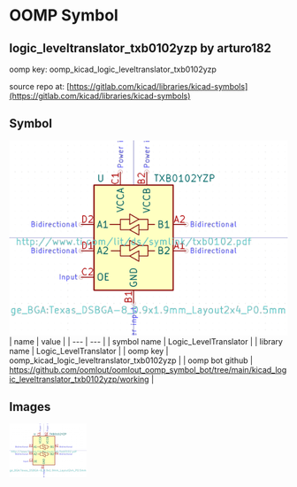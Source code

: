 # OOMP Symbol  
## logic_leveltranslator_txb0102yzp  by arturo182  
  
oomp key: oomp_kicad_logic_leveltranslator_txb0102yzp  
  
source repo at: [https://gitlab.com/kicad/libraries/kicad-symbols](https://gitlab.com/kicad/libraries/kicad-symbols)  
## Symbol  
  
[![working.png](working_600.png)](working.png)  
| name | value | 
| --- | --- | 
| symbol name | Logic_LevelTranslator | 
| library name | Logic_LevelTranslator | 
| oomp key | oomp_kicad_logic_leveltranslator_txb0102yzp | 
| oomp bot github | https://github.com/oomlout/oomlout_oomp_symbol_bot/tree/main/kicad_logic_leveltranslator_txb0102yzp/working | 
## Images  
  
[![working.png](working_140.png)](working.png)  
